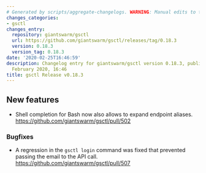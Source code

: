 ```yaml
---
# Generated by scripts/aggregate-changelogs. WARNING: Manual edits to this files will be overwritten.
changes_categories:
- gsctl
changes_entry:
  repository: giantswarm/gsctl
  url: https://github.com/giantswarm/gsctl/releases/tag/0.18.3
  version: 0.18.3
  version_tag: 0.18.3
date: '2020-02-25T16:46:59'
description: Changelog entry for giantswarm/gsctl version 0.18.3, published on 25
  February 2020, 16:46
title: gsctl Release v0.18.3
---
```


## New features

- Shell completion for Bash now also allows to expand endpoint aliases. https://github.com/giantswarm/gsctl/pull/502

### Bugfixes

- A regression in the `gsctl login` command was fixed that prevented passing the email to the API call. https://github.com/giantswarm/gsctl/pull/507
